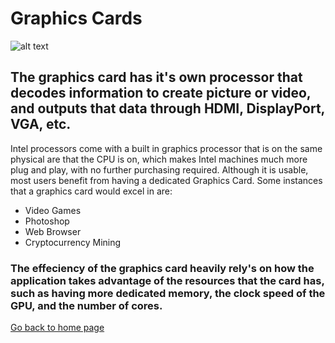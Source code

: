 # Graphics Cards
![alt text](https://static.techspot.com/articles-info/2294/images/2021-07-20-image-5.jpg)

## The graphics card has it's own processor that decodes information to create picture or video, and outputs that data through HDMI, DisplayPort, VGA, etc.
Intel processors come with a built in graphics processor that is on the same physical are that the CPU is on, which makes Intel machines much more plug and play, with no further purchasing required. Although it is usable, most users benefit from having a dedicated Graphics Card. Some instances that a graphics card would excel in are:
- Video Games
- Photoshop
- Web Browser
- Cryptocurrency Mining
### The effeciency of the graphics card heavily rely's on how the application takes advantage of the resources that the card has, such as having more dedicated memory, the clock speed of the GPU, and the number of cores. 

[Go back to home page](./Components.md)
